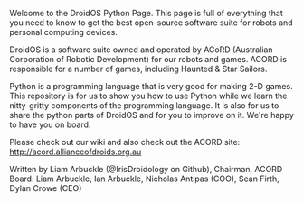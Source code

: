 Welcome to the DroidOS Python Page. This page is full of everything that you need to know to get the best open-source software suite for robots and personal computing devices.

DroidOS is a software suite owned and operated by ACoRD (Australian Corporation of Robotic Development) for our robots and games. ACORD is responsible for a number of games, including Haunted & Star Sailors. 

Python is a programming language that is very good for making 2-D games. This repository is for us to show you how to use Python while we learn the nitty-gritty components of the programming language. It is also for us to share the python parts of DroidOS and for you to improve on it. We're happy to have you on board.

Please check out our wiki and also check out the ACORD site: http://acord.allianceofdroids.org.au

Written by Liam Arbuckle (@IrisDroidology on Github), Chairman, ACORD
Board: Liam Arbuckle, Ian Arbuckle, Nicholas Antipas (COO), Sean Firth, Dylan Crowe (CEO)
